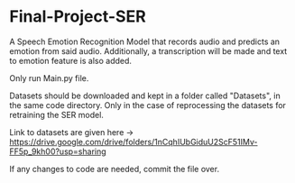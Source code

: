 # Final-Project-SER

A Speech Emotion Recognition Model that records audio and predicts an emotion from said audio. Additionally, a transcription will be made and text to emotion feature is also added. 

Only run Main.py file.

Datasets should be downloaded and kept in a folder called "Datasets", in the same code directory. Only in the case of reprocessing the datasets for retraining the SER model.

Link to datasets are given here -> https://drive.google.com/drive/folders/1nCqhIUbGiduU2ScF51IMv-FF5p_9kh00?usp=sharing

If any changes to code are needed, commit the file over. 
